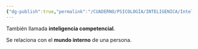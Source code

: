 ```yaml
---
{"dg-publish":true,"permalink":"/CUADERNO/PSICOLOGÍA/INTELIGENICA/Inteligencia analítica/"}
---
```


También llamada **inteligencia competencial**.

Se relaciona con el **mundo interno** de una persona.
